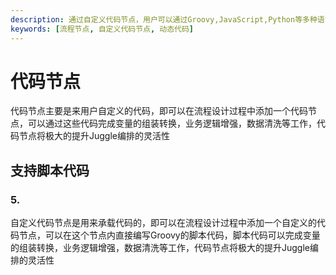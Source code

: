 ```yaml
---
description: 通过自定义代码节点，用户可以通过Groovy,JavaScript,Python等多种语言，自定义增强流程能力。
keywords: [流程节点, 自定义代码节点, 动态代码]
---
```


# 代码节点
代码节点主要是来用户自定义的代码，即可以在流程设计过程中添加一个代码节点，可以通过这些代码完成变量的组装转换，业务逻辑增强，数据清洗等工作，代码节点将极大的提升Juggle编排的灵活性

## 支持脚本代码


### 5.

自定义代码节点是用来承载代码的，即可以在流程设计过程中添加一个自定义的代码节点，可以在这个节点内直接编写Groovy的脚本代码，脚本代码可以完成变量的组装转换，业务逻辑增强，数据清洗等工作，代码节点将极大的提升Juggle编排的灵活性